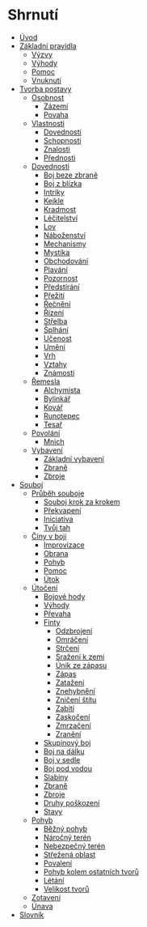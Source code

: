 # Shrnutí

- [Úvod](introduction.md)
- [Základní pravidla](core_rules.md)
  - [Výzvy](core_rules/challenges.md)
  - [Výhody](core_rules/advantages.md)
  - [Pomoc](core_rules/assistance.md)
  - [Vnuknutí](core_rules/inspiration.md)
- [Tvorba postavy](character_creation.md)
  - [Osobnost]()
    - [Zázemí]()
    - [Povaha]()
  - [Vlastnosti](character_creation/attributes.md)
    - [Dovednosti]()
    - [Schopnosti]()
    - [Znalosti]()
    - [Přednosti]()
  - [Dovednosti]()
    - [Boj beze zbraně]()
    - [Boj z blízka]()
    - [Intriky]()
    - [Kejkle]()
    - [Kradmost]()
    - [Léčitelství](character_creation/skills/healing.md)
    - [Lov](character_creation/skills/hunting.md)
    - [Náboženství]()
    - [Mechanismy]()
    - [Mystika]()
    - [Obchodování]()
    - [Plavání]()
    - [Pozornost]()
    - [Předstírání]()
    - [Přežití]()
    - [Řečnění]()
    - [Řízení]()
    - [Střelba]()
    - [Šplhání]()
    - [Učenost]()
    - [Umění]()
    - [Vrh]()
    - [Vztahy]()
    - [Známosti]()
  - [Řemesla]()
    - [Alchymista]()
    - [Bylinkář]()
    - [Kovář]()
    - [Runotepec]()
    - [Tesař]()
  - [Povolání]()
    - [Mnich]()
  - [Vybavení]()
    - [Základní vybavení]()
    - [Zbraně]()
    - [Zbroje]()
- [Souboj](combat.md)
  - [Průběh souboje](combat/order.md)
    - [Souboj krok za krokem](combat/order/summary.md)
    - [Překvapení](combat/order/surprise.md)
    - [Iniciativa](combat/order/initiative.md)
    - [Tvůj tah](combat/order/your_turn.md)
  - [Činy v boji](combat/actions.md)
    - [Improvizace]()
    - [Obrana](combat/actions/defense.md)
    - [Pohyb]()
    - [Pomoc]()
    - [Útok](combat/actions/attack.md)
  - [Útočení](combat/attacking.md)
    - [Bojové hody](combat/attacking/combat_rolls.md)
    - [Výhody](combat/advantages.md)
    - [Převaha](combat/attacking/dominance.md)
    - [Finty](combat/attacking/tricks.md)
      - [Odzbrojení](combat/attacking/tricks/disarm.md)
      - [Omráčení](combat/attacking/tricks/knockout.md)
      - [Strčení](combat/attacking/tricks/shove.md)
      - [Sražení k zemi](combat/attacking/tricks/knockdown.md)
      - [Únik ze zápasu](combat/attacking/tricks/disarm.md)
      - [Zápas](combat/attacking/tricks/grapple.md)
      - [Zatažení](combat/attacking/tricks/pull.md)
      - [Znehybnění](combat/attacking/tricks/pindown.md)
      - [Zničení štítu]()
      - [Zabití](combat/attacking/tricks/kill.md)
      - [Zaskočení](combat/attacking/tricks/stagger.md)
      - [Zmrzačení](combat/attacking/tricks/mutilate.md)
      - [Zranění](combat/attacking/tricks/injure.md)
    - [Skupinový boj](combat/attacking/fighting_groups.md)
    - [Boj na dálku](combat/attacking/ranged.md)
    - [Boj v sedle]()
    - [Boj pod vodou]()
    - [Slabiny](combat/weaknesses.md)
    - [Zbraně]()
    - [Zbroje](combat/armor.md)
    - [Druhy poškození](combat/damage_types.md)
    - [Stavy]()
  - [Pohyb](combat/movement.md)
    - [Běžný pohyb](combat/movement/standard_movement.md)
    - [Náročný terén](combat/movement/difficult_terrain.md)
    - [Nebezpečný terén](combat/movement/dangerous_terrain.md)
    - [Střežená oblast](combat/movement/guarded_area.md)
    - [Povalení]()
    - [Pohyb kolem ostatních tvorů]()
    - [Létání]()
    - [Velikost tvorů]()
  - [Zotavení]()
  - [Únava]()
- [Slovník](dictionary.md)
